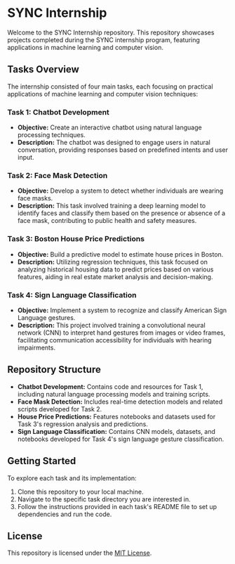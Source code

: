 # SYNC Internship

Welcome to the SYNC Internship repository. This repository showcases projects completed during the SYNC internship program, featuring applications in machine learning and computer vision.

## Tasks Overview

The internship consisted of four main tasks, each focusing on practical applications of machine learning and computer vision techniques:

### Task 1: Chatbot Development
- **Objective:** Create an interactive chatbot using natural language processing techniques.
- **Description:** The chatbot was designed to engage users in natural conversation, providing responses based on predefined intents and user input.

### Task 2: Face Mask Detection
- **Objective:** Develop a system to detect whether individuals are wearing face masks.
- **Description:** This task involved training a deep learning model to identify faces and classify them based on the presence or absence of a face mask, contributing to public health and safety measures.

### Task 3: Boston House Price Predictions
- **Objective:** Build a predictive model to estimate house prices in Boston.
- **Description:** Utilizing regression techniques, this task focused on analyzing historical housing data to predict prices based on various features, aiding in real estate market analysis and decision-making.

### Task 4: Sign Language Classification
- **Objective:** Implement a system to recognize and classify American Sign Language gestures.
- **Description:** This project involved training a convolutional neural network (CNN) to interpret hand gestures from images or video frames, facilitating communication accessibility for individuals with hearing impairments.

## Repository Structure

- **Chatbot Development:** Contains code and resources for Task 1, including natural language processing models and training scripts.
- **Face Mask Detection:** Includes real-time detection models and related scripts developed for Task 2.
- **House Price Predictions:** Features notebooks and datasets used for Task 3's regression analysis and predictions.
- **Sign Language Classification:** Contains CNN models, datasets, and notebooks developed for Task 4's sign language gesture classification.

## Getting Started

To explore each task and its implementation:

1. Clone this repository to your local machine.
2. Navigate to the specific task directory you are interested in.
3. Follow the instructions provided in each task's README file to set up dependencies and run the code.

## License

This repository is licensed under the [MIT License](https://opensource.org/licenses/MIT).
